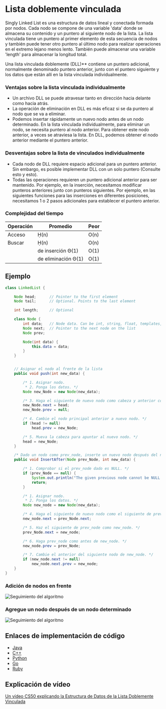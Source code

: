 # Lista doblemente vinculada

Singly Linked List es una estructura de datos lineal y conectada formada por nodos. Cada nodo se compone de una variable 'data' donde se almacena su contenido y un puntero al siguiente nodo de la lista. La lista vinculada tiene un puntero al primer elemento de esta secuencia de nodos y también puede tener otro puntero al último nodo para realizar operaciones en el extremo lejano menos lento. También puede almacenar una variable 'length' para almacenar la longitud total.

Una lista vinculada doblemente (DLL)** contiene un puntero adicional, normalmente denominado puntero anterior, junto con el puntero siguiente y los datos que están allí en la lista vinculada individualmente.

### Ventajas sobre la lista vinculada individualmente

- Un archivo DLL se puede atravesar tanto en dirección hacia delante como hacia atrás.
- La operación de eliminación en DLL es más eficaz si se da puntero al nodo que se va a eliminar.
- Podemos insertar rápidamente un nuevo nodo antes de un nodo determinado.
En la lista vinculada individualmente, para eliminar un nodo, se necesita puntero al nodo anterior. Para obtener este nodo anterior, a veces se atraviesa la lista. En DLL, podemos obtener el nodo anterior mediante el puntero anterior.

### Desventajas sobre la lista de vinculados individualmente

- Cada nodo de DLL requiere espacio adicional para un puntero anterior. Sin embargo, es posible implementar DLL con un solo puntero (Consulte esto y esto).
- Todas las operaciones requieren un puntero adicional anterior para ser mantenido. Por ejemplo, en la inserción, necesitamos modificar punteros anteriores junto con punteros siguientes. Por ejemplo, en las siguientes funciones para las inserciones en diferentes posiciones, necesitamos 1 o 2 pasos adicionales para establecer el puntero anterior.

### Complejidad del tiempo

| Operación | Promedio | Peor |
|-----------|---------|-------|
| Acceso | Ḥ(n) | O(n) |
| Buscar | Ḥ(n) | O(n) |
| | de inserción Θ(1) | O(1) |
| | de eliminación Θ(1) | O(1) |

## Ejemplo

```java
class LinkedList {

    Node head;      // Pointer to the first element
	Node tail;      // Optional. Points to the last element

	int length;     // Optional

    class Node {
        int data;   // Node data. Can be int, string, float, templates, etc
        Node next;  // Pointer to the next node on the list
        Node prev;

        Node(int data) {
            this.data = data;
        }
    }


    // Asignar el nodo al frente de la lista
    public void push(int new_data) {

        /* 1. Asignar nodo.
         * 2. Ponga los datos. */
        Node new_Node = new Node(new_data);

        /* 3. Haga el siguiente de nuevo nodo como cabeza y anterior como NULL. */
        new_Node.next = head;
        new_Node.prev = null;

        /* 4. Cambie el nodo principal anterior a nuevo nodo. */
        if (head != null)
            head.prev = new_Node;

        /* 5. Mueva la cabeza para apuntar al nuevo nodo. */
        head = new_Node;
    }

    /* Dado un nodo como prev_node, inserte un nuevo nodo después del nodo dado. */
    public void InsertAfter(Node prev_Node, int new_data) {

        /* 1. Comprobar si el prev_node dado es NULL. */
        if (prev_Node == null) {
            System.out.println("The given previous node cannot be NULL ");
            return;
        }

        /* 1. Asignar nodo.
         * 2. Ponga los datos. */
        Node new_node = new Node(new_data);

        /* 4. Haga el siguiente de nuevo nodo como el siguiente de prev_node. */
        new_node.next = prev_Node.next;

        /* 5. Haz el siguiente de prev_node como new_node. */
        prev_Node.next = new_node;

        /* 6. Haga prev_node como antes de new_node. */
        new_node.prev = prev_Node;

        /* 7. Cambie el anterior del siguiente nodo de new_node. */
        if (new_node.next != null)
            new_node.next.prev = new_node;
    }
}
```

### Adición de nodos en frente

![Seguimiento del algoritmo](https://www.geeksforgeeks.org/wp-content/uploads/gq/2014/03/DLL_add_front1.png)

### Agregue un nodo después de un nodo determinado

![Seguimiento del algoritmo](https://www.geeksforgeeks.org/wp-content/uploads/gq/2014/03/DLL_add_middle1.png)

## Enlaces de implementación de código

- [Java](https://github.com/TheAlgorithms/Java/blob/master/DataStructures/Lists/DoublyLinkedList.java)
- [C++](https://github.com/TheAlgorithms/C-Plus-Plus/blob/master/Data%20Structure/Doubly%20Linked%20List.cpp)
- [Python](https://github.com/TheAlgorithms/Python/blob/master/data_structures/linked_list/doubly_linked_list.py)
- [Go](https://github.com/TheAlgorithms/Go/blob/master/data-structures/linked-list/double-linkedlist.go)
- [Ruby](https://github.com/TheAlgorithms/Ruby/blob/master/data_structures/linked_lists/double_list.rb)

## Explicación de vídeo

[Un vídeo CS50 explicando la Estructura de Datos de la Lista Doblemente Vinculada](https://www.youtube.com/watch?v=FHMPswJDCvU)
